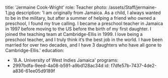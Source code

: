 title: 'Jermaine Cook-Wright'
role: Teacher
photo: /assets/Staff/jermaine-1.jpg
description: 'I am originally from Jamaica. As a child, I always wanted to be in the military, but after a summer of helping a friend who owned a preschool, I found my true calling. I became a preschool teacher in Jamaica in 1997 before moving to the US before the birth of my first daughter. I joined the teaching team at Cambridge-Ellis in 1999. I love being a preschool teacher, and I truly think it’s the best job in the world. I have been married for over two decades, and I have 3 daughters who have all gone to Cambridge-Ellis.'
education:
  - 'B.A. University of West Indies Jamaica'
programs:
  - 2997bdfa-9eed-4a08-b591-a9bd128ac34d
id: f7dfe57b-7437-4de2-a836-61ee05d9189f
